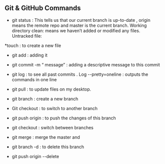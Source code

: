 ## Git & GitHub Commands


* git status : This tells us that our current branch is up-to-date , origin means the remote repo and master is the current branch.
Working directory clean: means we haven’t added or modified any files.
Untracked file:

*touch <name of file>: to create a new file
* git add <name of file>: adding it 
* git commit -m “ message” : adding a descriptive message to this commit

* git log : to see all past commits .
		Log --pretty=oneline : outputs the commands in one line

* git pull : to update files on my desktop.
* git branch <name of new branch>: create a new branch
* Git checkout <name of branch>: to switch to another branch

* git push origin  <name of the branch>: to push the changes of this branch 

* git checkout <name of branch>: switch between branches 
* git merge <name of branch> : merge the master and <name of branch>

* git branch -d <name of branch> : to delete this branch 
* git push origin --delete <name of the branch>
